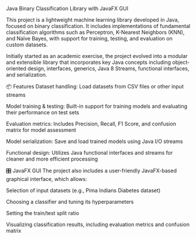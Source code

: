 Java Binary Classification Library with JavaFX GUI


This project is a lightweight machine learning library developed in Java, focused on binary classification. It includes implementations of fundamental classification algorithms such as Perceptron, K-Nearest Neighbors (KNN), and Naïve Bayes, with support for training, testing, and evaluation on custom datasets.

Initially started as an academic exercise, the project evolved into a modular and extensible library that incorporates key Java concepts including object-oriented design, interfaces, generics, Java 8 Streams, functional interfaces, and serialization.

📦 Features
Dataset handling: Load datasets from CSV files or other input streams

Model training & testing: Built-in support for training models and evaluating their performance on test sets

Evaluation metrics: Includes Precision, Recall, F1 Score, and confusion matrix for model assessment

Model serialization: Save and load trained models using Java I/O streams

Functional design: Utilizes Java functional interfaces and streams for cleaner and more efficient processing

🎛️ JavaFX GUI
The project also includes a user-friendly JavaFX-based graphical interface, which allows:

Selection of input datasets (e.g., Pima Indians Diabetes dataset)

Choosing a classifier and tuning its hyperparameters

Setting the train/test split ratio

Visualizing classification results, including evaluation metrics and confusion matrix
